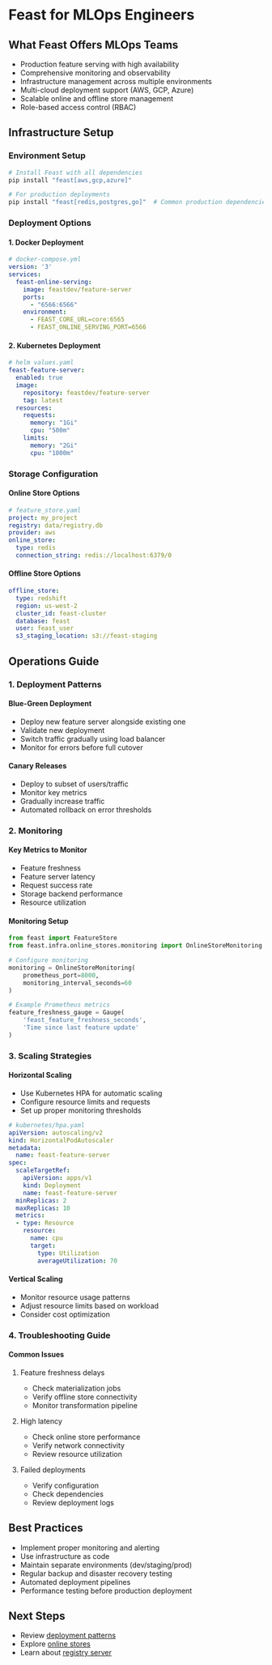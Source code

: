 # Feast for MLOps Engineers

## What Feast Offers MLOps Teams
- Production feature serving with high availability
- Comprehensive monitoring and observability
- Infrastructure management across multiple environments
- Multi-cloud deployment support (AWS, GCP, Azure)
- Scalable online and offline store management
- Role-based access control (RBAC)

## Infrastructure Setup

### Environment Setup
```bash
# Install Feast with all dependencies
pip install "feast[aws,gcp,azure]"

# For production deployments
pip install "feast[redis,postgres,go]"  # Common production dependencies
```

### Deployment Options

#### 1. Docker Deployment
```yaml
# docker-compose.yml
version: '3'
services:
  feast-online-serving:
    image: feastdev/feature-server
    ports:
      - "6566:6566"
    environment:
      - FEAST_CORE_URL=core:6565
      - FEAST_ONLINE_SERVING_PORT=6566
```

#### 2. Kubernetes Deployment
```yaml
# helm values.yaml
feast-feature-server:
  enabled: true
  image:
    repository: feastdev/feature-server
    tag: latest
  resources:
    requests:
      memory: "1Gi"
      cpu: "500m"
    limits:
      memory: "2Gi"
      cpu: "1000m"
```

### Storage Configuration

#### Online Store Options
```yaml
# feature_store.yaml
project: my_project
registry: data/registry.db
provider: aws
online_store:
  type: redis
  connection_string: redis://localhost:6379/0
```

#### Offline Store Options
```yaml
offline_store:
  type: redshift
  region: us-west-2
  cluster_id: feast-cluster
  database: feast
  user: feast_user
  s3_staging_location: s3://feast-staging
```

## Operations Guide

### 1. Deployment Patterns

#### Blue-Green Deployment
- Deploy new feature server alongside existing one
- Validate new deployment
- Switch traffic gradually using load balancer
- Monitor for errors before full cutover

#### Canary Releases
- Deploy to subset of users/traffic
- Monitor key metrics
- Gradually increase traffic
- Automated rollback on error thresholds

### 2. Monitoring

#### Key Metrics to Monitor
- Feature freshness
- Feature server latency
- Request success rate
- Storage backend performance
- Resource utilization

#### Monitoring Setup
```python
from feast import FeatureStore
from feast.infra.online_stores.monitoring import OnlineStoreMonitoring

# Configure monitoring
monitoring = OnlineStoreMonitoring(
    prometheus_port=8000,
    monitoring_interval_seconds=60
)

# Example Prometheus metrics
feature_freshness_gauge = Gauge(
    'feast_feature_freshness_seconds',
    'Time since last feature update'
)
```

### 3. Scaling Strategies

#### Horizontal Scaling
- Use Kubernetes HPA for automatic scaling
- Configure resource limits and requests
- Set up proper monitoring thresholds

```yaml
# kubernetes/hpa.yaml
apiVersion: autoscaling/v2
kind: HorizontalPodAutoscaler
metadata:
  name: feast-feature-server
spec:
  scaleTargetRef:
    apiVersion: apps/v1
    kind: Deployment
    name: feast-feature-server
  minReplicas: 2
  maxReplicas: 10
  metrics:
  - type: Resource
    resource:
      name: cpu
      target:
        type: Utilization
        averageUtilization: 70
```

#### Vertical Scaling
- Monitor resource usage patterns
- Adjust resource limits based on workload
- Consider cost optimization

### 4. Troubleshooting Guide

#### Common Issues
1. Feature freshness delays
   - Check materialization jobs
   - Verify offline store connectivity
   - Monitor transformation pipeline

2. High latency
   - Check online store performance
   - Verify network connectivity
   - Review resource utilization

3. Failed deployments
   - Verify configuration
   - Check dependencies
   - Review deployment logs

## Best Practices
- Implement proper monitoring and alerting
- Use infrastructure as code
- Maintain separate environments (dev/staging/prod)
- Regular backup and disaster recovery testing
- Automated deployment pipelines
- Performance testing before production deployment

## Next Steps
- Review [deployment patterns](../reference/feature-servers/README.md)
- Explore [online stores](../reference/online-stores/README.md)
- Learn about [registry server](../reference/feature-servers/registry-server.md)
